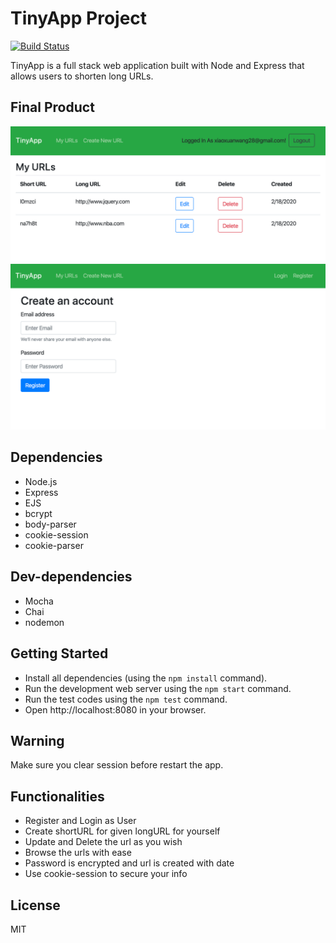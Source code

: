 # TinyApp Project

[![Build Status](https://travis-ci.org/wangxx1412/tinyapp.svg?branch=master)](https://travis-ci.org/wangxx1412/tinyapp)

TinyApp is a full stack web application built with Node and Express that allows users to shorten long URLs.

## Final Product

!["Screenshot of Urls Page"](https://github.com/wangxx1412/tinyapp/blob/master/docs/urls-page.png?raw=true)
!["Screenshot of Register Page"](https://github.com/wangxx1412/tinyapp/blob/master/docs/register-page.png?raw=true)

## Dependencies

- Node.js
- Express
- EJS
- bcrypt
- body-parser
- cookie-session
- cookie-parser

## Dev-dependencies

- Mocha
- Chai
- nodemon

## Getting Started

- Install all dependencies (using the `npm install` command).
- Run the development web server using the `npm start` command.
- Run the test codes using the `npm test` command.
- Open http://localhost:8080 in your browser.

## Warning

Make sure you clear session before restart the app.

## Functionalities

- Register and Login as User
- Create shortURL for given longURL for yourself
- Update and Delete the url as you wish
- Browse the urls with ease
- Password is encrypted and url is created with date
- Use cookie-session to secure your info

## License

MIT

